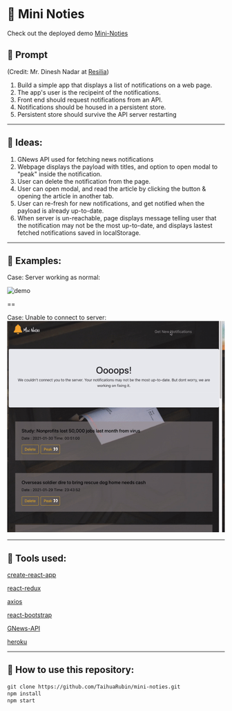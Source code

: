 # 🔔 Mini Noties

Check out the deployed demo [Mini-Noties](mini-noties.herokuapp.com)

## 📝 Prompt

(Credit: Mr. Dinesh Nadar at [Resilia](https://www.resilia.com/))

1. Build a simple app that displays a list of notifications on a web page.
2. The app's user is the recipeint of the notifications.
3. Front end should request notifications from an API.
4. Notifications should be housed in a persistent store.
5. Persistent store should survive the API server restarting

---

## 🧠 Ideas:

1. GNews API used for fetching news notifications
2. Webpage displays the payload with titles, and option to open modal to "peak" inside the notification.
3. User can delete the notification from the page.
4. User can open modal, and read the article by clicking the button & opening the article in another tab.
5. User can re-fresh for new notifications, and get notified when the payload is already up-to-date.
6. When server is un-reachable, page displays message telling user that the notification may not be the most up-to-date, and displays lastest fetched notifications saved in localStorage.

---

## 👀 Examples:

Case: Server working as normal:

![demo](./public/demoGif.gif)

==

Case: Unable to connect to server:
![demo2](./public/demo2.gif)

---

## 🧰 Tools used:

[create-react-app](https://reactjs.org/docs/create-a-new-react-app.html)

[react-redux](https://react-redux.js.org/)

[axios](https://www.npmjs.com/package/axios)

[react-bootstrap](https://react-bootstrap.github.io/)

[GNews-API](https://gnews.io/)

[heroku](https://heroku.com)

---

## 👾 How to use this repository:

```shell
git clone https://github.com/TaihuaRubin/mini-noties.git
npm install
npm start
```
